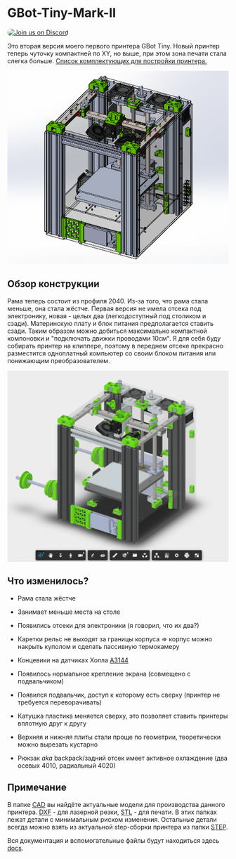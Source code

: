 # GBot-Tiny-Mark-II

<a href="https://discord.gg/KYU2nGtZ2r" style="height: 40px !important;"><img src="https://discordapp.com/api/guilds/877551542272684082/widget.png?style=banner2" alt="Join us on Discord" style="height: 60px !important;width: 270px !important;border-radius: 19px !important;" ></a>

Это вторая версия моего первого принтера GBot Tiny. Новый принтер теперь чуточку компактней по XY, но выше, при этом зона печати стала слегка больше.  [Список комплектующих для постройки принтера.](./docs/BOM_GBot_Tiny_Mark_II.md)

![Внешний вид принтер](./pics/GBot-Tiny-Mark-II-290522.png)

## Обзор конструкции
Рама теперь состоит из профиля 2040. Из-за того, что рама стала меньше, она стала жёстче. Первая версия не имела отсека под электронику, новая - целых два (легкодоступный под столиком и сзади). Материнскую плату и блок питания предполагается ставить сзади. Таким образом можно добиться максимально компактной компоновки и "подключать движки проводами 10см". Я для себя буду собирать принтер на клиппере, поэтому в переднем отсеке прекрасно разместится одноплатный компьютер со своим блоком питания или понижающим преобразователем.

[![Preview](./pics/Fusion360-Preview-GBot-Tiny-Mark-II-030722.png)](https://myhub.autodesk360.com/ue2ddbd59/shares/public/SH35dfcQT936092f0e43e492bbc572dd28c1?mode=embed)

## Что изменилось?

- Рама стала жёстче
- Занимает меньше места на столе

- Появились отсеки для электроники (я говорил, что их два?)
- Каретки рельс не выходят за границы корпуса => корпус можно накрыть куполом и сделать пассивную термокамеру
- Концевики на датчиках Холла [А3144](./docs/Datasheet_A3144.pdf)
- Появилось нормальное крепление экрана (совмещено с подвальчиком)
- Появился подвальчик, доступ к которому есть сверху (принтер не требуется переворачивать)
- Катушка пластика меняется сверху, это позволяет ставить принтеры вплотную друг к другу
- Верхняя и нижняя плиты стали проще по геометрии, теоретически можно вырезать кустарно
- Рюкзак *aka* backpack/задний отсек имеет активное охлаждение (два осевых 4010, радиальный 4020)

## Примечание
В папке [CAD] вы найдёте актуальные модели для производства данного принтера. [DXF] - для лазерной резки, [STL] - для печати. В этих папках лежат детали с минимальным риском изменения. Остальные детали всегда можно взять из актуальной step-сборки принтера из папки [STEP].

Вся документация и вспомогательные файлы будут находиться здесь [docs].

[CAD]: ./CAD
[DXF]: ./CAD/DXF
[STL]: ./CAD/STL
[STEP]: ./CAD/STEP
[docs]: ./docs
